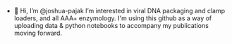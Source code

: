 - 👋 Hi, I’m @joshua-pajak
        I’m interested in viral DNA packaging and clamp loaders, and all AAA+ enzymology.
        I'm using this github as a way of uploading data & python notebooks to accompany my publications moving forward.

<!---
joshua-pajak/joshua-pajak is a ✨ special ✨ repository because its `README.md` (this file) appears on your GitHub profile.
You can click the Preview link to take a look at your changes.
--->
